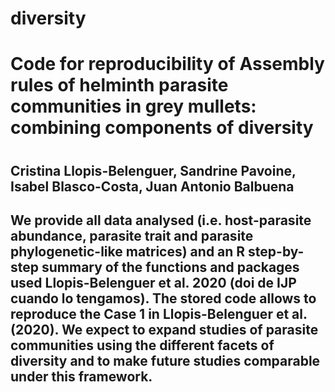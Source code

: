 # diversity
<h1>Code for reproducibility of Assembly rules of helminth parasite communities in grey mullets: combining components of diversity<h1>
  <h2>Cristina Llopis-Belenguer, Sandrine Pavoine, Isabel Blasco-Costa, Juan Antonio Balbuena<h2>
    <p>We provide all data analysed (i.e. host-parasite abundance, parasite trait and parasite phylogenetic-like matrices) and an R step-by-step summary of the functions and packages used Llopis-Belenguer et al. 2020 (doi de IJP cuando lo tengamos). The stored code allows to reproduce the Case 1 in Llopis-Belenguer et al. (2020). We expect to expand studies of parasite communities using the different facets of diversity and to make future studies comparable under this framework.</p>
